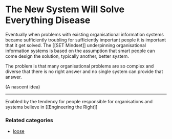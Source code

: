 # The New System Will Solve Everything Disease

Eventually when problems with existing organisational information systems became sufficiently troubling for sufficiently important people it is important that it get solved. The [[SET Mindset]] underpinning organisational information systems is based on the assumption that smart people can come design the solution, typically another, better system.

The problem is that many organisational problems are so complex and diverse that there is no right answer and no single system can provide that answer. 

(A nascent idea)

----
Enabled by the tendency for people responsible for organisations and systems believe in [[Engineering the Right]]

### Related categories

- [loose](../loose)
